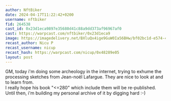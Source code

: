 ```yaml
---
author: NftBiker
date: 2024-04-17T11:22:42+0200
username: nftbiker
fid: 264538
cast_id: 0x23d1eca9897e35680d41c88a9dd373af96967af0
cast: https://warpcast.com/nftbiker/0x23d1eca9
image: https://imagedelivery.net/BXluQx4ige9GuW0Ia56BHw/bf02bc1d-e574-4653-c758-822123ecd200/original
recast_author: Nicu P
recast_username: nicup
recast_hash: https://warpcast.com/nicup/0x48289e05
layout: post
---
```

GM, today i'm doing some archeology in the internet, trying to exhume the processing sketches from Jean-noël Lafargue. They are nice to look at and to learn from.  
I really hope his book "<=280" which include them will be re-published. Until then, i'm building my personal archive of it by digging hard :-)  

<img src='https://imagedelivery.net/BXluQx4ige9GuW0Ia56BHw/bf02bc1d-e574-4653-c758-822123ecd200/original' alt='' referrerpolicy='no-referrer'/>